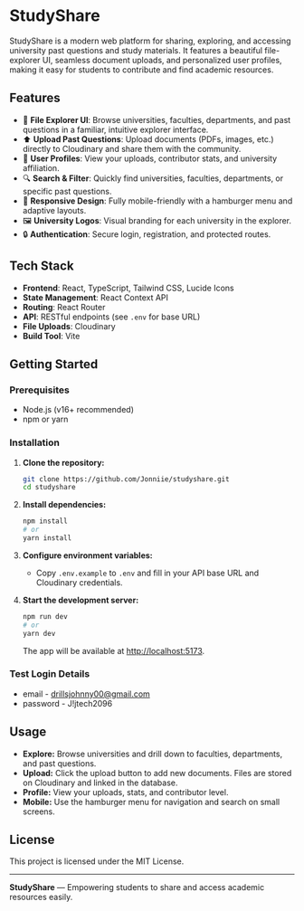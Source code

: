 # StudyShare

StudyShare is a modern web platform for sharing, exploring, and accessing university past questions and study materials. It features a beautiful file-explorer UI, seamless document uploads, and personalized user profiles, making it easy for students to contribute and find academic resources.

## Features

- 📁 **File Explorer UI**: Browse universities, faculties, departments, and past questions in a familiar, intuitive explorer interface.
- ⬆️ **Upload Past Questions**: Upload documents (PDFs, images, etc.) directly to Cloudinary and share them with the community.
- 👤 **User Profiles**: View your uploads, contributor stats, and university affiliation.
- 🔍 **Search & Filter**: Quickly find universities, faculties, departments, or specific past questions.
- 📱 **Responsive Design**: Fully mobile-friendly with a hamburger menu and adaptive layouts.
- 🖼️ **University Logos**: Visual branding for each university in the explorer.
- 🔒 **Authentication**: Secure login, registration, and protected routes.

## Tech Stack

- **Frontend**: React, TypeScript, Tailwind CSS, Lucide Icons
- **State Management**: React Context API
- **Routing**: React Router
- **API**: RESTful endpoints (see `.env` for base URL)
- **File Uploads**: Cloudinary
- **Build Tool**: Vite

## Getting Started

### Prerequisites

- Node.js (v16+ recommended)
- npm or yarn

### Installation

1. **Clone the repository:**
   ```bash
   git clone https://github.com/Jonniie/studyshare.git
   cd studyshare
   ```
2. **Install dependencies:**
   ```bash
   npm install
   # or
   yarn install
   ```
3. **Configure environment variables:**

   - Copy `.env.example` to `.env` and fill in your API base URL and Cloudinary credentials.

4. **Start the development server:**
   ```bash
   npm run dev
   # or
   yarn dev
   ```
   The app will be available at [http://localhost:5173](http://localhost:5173).

### Test Login Details

- email - drillsjohnny00@gmail.com
- password - J!jtech2096

## Usage

- **Explore:** Browse universities and drill down to faculties, departments, and past questions.
- **Upload:** Click the upload button to add new documents. Files are stored on Cloudinary and linked in the database.
- **Profile:** View your uploads, stats, and contributor level.
- **Mobile:** Use the hamburger menu for navigation and search on small screens.

## License

This project is licensed under the MIT License.

---

**StudyShare** — Empowering students to share and access academic resources easily.
